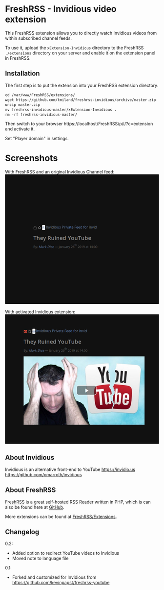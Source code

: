 # FreshRSS - Invidious video extension

This FreshRSS extension allows you to directly watch Invidious videos from within subscribed channel feeds.



To use it, upload the ```xExtension-Invidious``` directory to the FreshRSS `./extensions` directory on your server and enable it on the extension panel in FreshRSS.

## Installation

The first step is to put the extension into your FreshRSS extension directory:
```
cd /var/www/FreshRSS/extensions/
wget https://github.com/tmiland/freshrss-invidious/archive/master.zip
unzip master.zip
mv freshrss-invidious-master/xExtension-Invidious .
rm -rf freshrss-invidious-master/
```

Then switch to your browser https://localhost/FreshRSS/p/i/?c=extension and activate it.

Set "Player domain" in settings.

# Screenshots

With FreshRSS and an original Invidious Channel feed:
![screenshot before](https://raw.githubusercontent.com/tmiland/freshrss-invidious/master/example2.png?raw=true "Without this extension the video is not shown")

With activated Invidious extension:
![screenshot after](https://raw.githubusercontent.com/tmiland/freshrss-invidious/master/example.png?raw=true "After activationg the extension you can enjoy your video directly in the FreshRSS stream")

## About Invidious
Invidious is an alternative front-end to YouTube
https://invidio.us
https://github.com/omarroth/invidious

## About FreshRSS
[FreshRSS](https://freshrss.org/) is a great self-hosted RSS Reader written in PHP, which is can also be found here at [GitHub](https://github.com/FreshRSS/FreshRSS).

More extensions can be found at [FreshRSS/Extensions](https://github.com/FreshRSS/Extensions).

## Changelog

0.2:
* Added option to redirect YouTube videos to Invidious
* Moved note to language file

0.1:
* Forked and customized for Invidious from https://github.com/kevinpapst/freshrss-youtube
